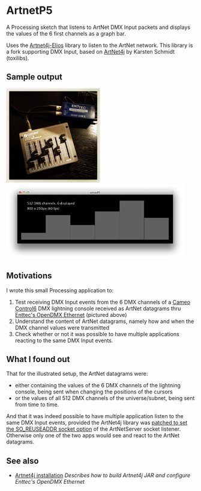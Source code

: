 # ArtnetP5

A Processing sketch that listens to ArtNet DMX Input packets and displays the values of the 6 first channels as a graph bar.

Uses the [Artnet4j-Elios](https://github.com/Eliosoft/artnet4j-elios) library to listen to the ArtNet network. This library is a fork supporting DMX Input, based on [ArtNet4j](https://code.google.com/p/artnet4j/) by Karsten Schmidt (toxilibs).

## Sample output

<img src="docs/images/sample-dmx-console-state.jpg" height="250"/>
<img src="docs/images/sample-matching-artnetp5-display.png" height="200"/>

## Motivations

I wrote this small Processing application to:

1. Test receiving DMX Input events from the 6 DMX channels of a [Cameo Control6](http://www.cameolight.com/en/products/dmx-controllers/control-6-6-channel-dmx-controller/) DMX lightning console received as ArtNet datagrams thru [Enttec's OpenDMX Ethernet](http://www.enttec.com/ode) (pictured above)
2. Understand the content of ArtNet datagrams, namely how and when the DMX channel values were transmitted
3. Check whether or not it was possible to have multiple applications reacting to the same DMX Input events.

## What I found out

That for the illustrated setup, the ArtNet datagrams were:

* either containing the values of the 6 DMX channels of the lightning console, being sent when changing the positions of the cursors
* or the values of all 512 DMX channels of the universe/subnet, being sent from time to time.
 
And that it was indeed possible to have multiple application listen to the same DMX Input events, provided the ArtNet4j library was [patched to set the SO_REUSEADDR socket option](https://github.com/olange/artnet4j-elios/commit/67f4a3362d602cc97cc5849a13d64fa58124abb3) of the ArtNetServer socket listener. Otherwise only one of the two apps would see and react to the ArtNet datagrams.

## See also

* [Artnet4j installation](docs/artnet4j-installation.md) _Describes how to build Artnet4j JAR and configure Enttec's OpenDMX Ethernet_
